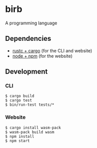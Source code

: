 # birb

A programming language

## Dependencies

- [rustc + cargo][rust] (for the CLI and website)
- [node + npm][node] (for the website)

[rust]: https://rustup.rs
[node]: https://nodejs.org/en/download/

## Development

### CLI

```
$ cargo build
$ cargo test
$ bin/run-test tests/*
```

### Website

```
$ cargo install wasm-pack
$ wasm-pack build wasm
$ npm install
$ npm start
```
